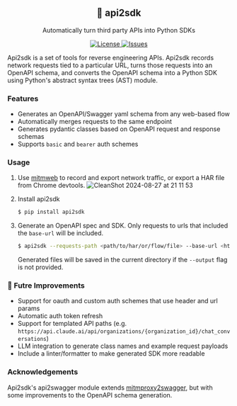 <h2 align="center">
🦊 api2sdk
</h2>

<p align="center">
  <p align="center">Automatically turn third party APIs into Python SDKs</p>
</p>
<p align="center">
<a href="https://github.com/jasonwcfan/api2sdk/blob/main/LICENSE" target="_blank">
    <img src="https://img.shields.io/static/v1?label=license&message=MIT&color=blue" alt="License">
</a>
<a href="https://github.com/jasonwcfan/api2sdk/issues?q=is%3Aissue+is%3Aclosed" target="_blank">
    <img src="https://img.shields.io/github/issues-closed/jasonwcfan/api2sdk?color=blue" alt="Issues">
</a>
</p>

Api2sdk is a set of tools for reverse engineering APIs. Api2sdk records network requests tied to a particular URL, turns those requests into an OpenAPI schema, and converts the OpenAPI schema into a Python SDK using Python's abstract syntax trees (AST) module.

### Features
- Generates an OpenAPI/Swagger yaml schema from any web-based flow
- Automatically merges requests to the same endpoint
- Generates pydantic classes based on OpenAPI request and response schemas
- Supports `basic` and `bearer` auth schemes

### Usage
1. Use [mitmweb](https://mitmproxy.org/) to record and export network traffic, or export a HAR file from Chrome devtools.
![CleanShot 2024-08-27 at 21 11 53](https://github.com/user-attachments/assets/3453f33b-686b-476e-80e3-bd7df8c63f50)

2. Install api2sdk
    ```sh
    $ pip install api2sdk
    ```
3. Generate an OpenAPI spec and SDK. Only requests to urls that included the `base-url` will be included.
    ```sh
    $ api2sdk --requests-path <path/to/har/or/flow/file> --base-url <https://finic.ai/api/v1> --sdk-name FinicAPI --output <path/to/output>
    ```
    Generated files will be saved in the current directory if the `--output` flag is not provided.

### 🚧 Futre Improvements
- Support for oauth and custom auth schemes that use header and url params
- Automatic auth token refresh
- Support for templated API paths (e.g. `https://api.claude.ai/api/organizations/{organization_id}/chat_conversations`)
- LLM integration to generate class names and example request payloads
- Include a linter/formatter to make generated SDK more readable

### Acknowledgements
Api2sdk's api2swagger module extends [mitmproxy2swagger](https://github.com/alufers/mitmproxy2swagger), but with some improvements to the OpenAPI schema generation.
